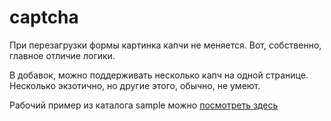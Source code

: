 captcha
=======

При перезагрузки формы картинка капчи не меняется. Вот, собственно, главное отличие логики.

В добавок, можно поддерживать несколько капч на одной странице. Несколько экзотично, но другие этого, обычно, не умеют.

 Рабочий пример из каталога sample можно [посмотреть здесь](http://ksnk.500mb.net/captcha/sample/sample1.php)


